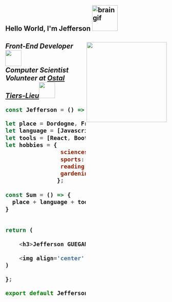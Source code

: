 <h2> Hello World, I'm Jefferson <img src="https://media0.giphy.com/media/d0yhweBmWInGsLhpgV/200w.webp?cid=ecf05e47pnlin209azmqicrltq6rwvw1todhoxftnzblrjul&rid=200w.webp&ct=s" width="80" alt="brain gif"/><h2>

<img align='right' src="https://media4.giphy.com/media/JIX9t2j0ZTN9S/200w.webp?cid=ecf05e471lf0sawcbw2cnm7gvucedd6fgbrl2k6p5n2am7fe&rid=200w.webp&ct=g" width="250">
<p><em>Front-End Developer<img src="https://media3.giphy.com/media/lRLzrbhmh5pFf4jOga/200w.webp?cid=ecf05e47z85d65ej9fbs87z74h2lt7f8frdfu9cog5ssrjsh&rid=200w.webp&ct=s" width="50"></br>
Computer Scientist Volunteer at <a href="https://www.facebook.com/LOstal-Tie481911055670179">Ostal Tiers-Lieu</a><img src="https://media1.giphy.com/media/2wW4ESTnavhypLsb4l/200.webp?cid=ecf05e476e5v4idnvv4itpxy9e1e1jomsetrsxrxx5l0ekq8&rid=200.webp&ct=s" width="50"> 
</em></p>

  
 
```javascript
const Jefferson = () => {

let place = Dordogne, France;
let language = [Javascript, CSS, HTML];
let tools = [React, Bootstrap, Material UI, Figma, Trello];
let hobbies = {
                sciences:  ["computer science", "geology", "ecology"],
                sports: ["WNBA", "MLB", "NFL", "NBA"],
                reading: ["sci-fi", "medieval-fantasy", "history"],
                gardening: "Permaculture",
               };
               
const Sum = () => {
  place + language + tools + hobbies
}
                

return (

    <h3>Jefferson GUEGAN</h3>
    
    <img align='center' src="https://media2.giphy.com/media/xUA7be0s1t2nTT56rS/200.webp?cid=ecf05e47787xyoo6fue1efqybikfmv1xcu0p64d88r436w1m&rid=200.webp&ct=g" width="300">
)

};

export default Jefferson;
